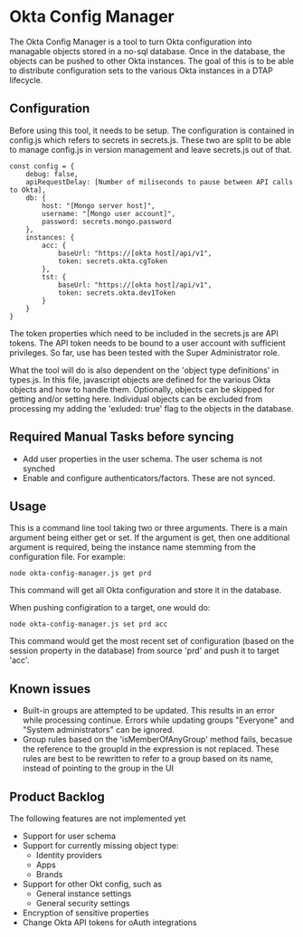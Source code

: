 # Okta Config Manager

The Okta Config Manager is a tool to turn Okta configuration into managable objects stored in a no-sql database. Once in the database, the objects can be pushed to other Okta instances. The goal of this is to be able to distribute configuration sets to the various Okta instances in a DTAP lifecycle.

## Configuration

Before using this tool, it needs to be setup. The configuration is contained in config.js which refers to secrets in secrets.js. These two are split to be able to 
manage config.js in version management and leave secrets.js out of that.

```
const config = {
    debug: false,
    apiRequestDelay: [Number of miliseconds to pause between API calls to Okta],
    db: {
        host: "[Mongo server host]",
        username: "[Mongo user account]",
        password: secrets.mongo.password
    },
    instances: {
        acc: {
            baseUrl: "https://[okta host]/api/v1",
            token: secrets.okta.cgToken
        },
        tst: {
            baseUrl: "https://[okta host]/api/v1",
            token: secrets.okta.dev1Token
        }
    }
}
```

The token properties which need to be included in the secrets.js are API tokens. The API token needs to be bound to a user account with sufficient privileges. So far, use has been tested with the Super Administrator role.

What the tool will do is also dependent on the 'object type definitions' in types.js. In this file, javascript objects are defined for the various Okta objects and how to handle them. Optionally, objects can be skipped for getting and/or setting here. Individual objects can be excluded from processing my adding the 'exluded: true' flag to the objects in the database.


## Required Manual Tasks before syncing
 
- Add user properties in the user schema. The user schema is not synched
- Enable and configure authenticators/factors. These are not synced.


## Usage

This is a command line tool taking two or three arguments. There is a main argument being either get or set. If the argument is get, then one additional argument is required, being the instance name stemming from the configuration file. For example:

    node okta-config-manager.js get prd

This command will get all Okta configuration and store it in the database.

When pushing configiration to a target, one would do:

    node okta-config-manager.js set prd acc

This command would get the most recent set of configuration (based on the session property in the database) from source 'prd' and push it to target 'acc'.

## Known issues

- Built-in groups are attempted to be updated. This results in an error while processing continue. Errors while updating groups "Everyone" and "System administrators" can be ignored.
- Group rules based on the 'isMemberOfAnyGroup' method fails, becasue the reference to the groupId in the expression is not replaced. These rules are best to be rewritten to refer to a group based on its name, instead of pointing to the group in the UI


## Product Backlog

The following features are not implemented yet

- Support for user schema
- Support for currently missing object type:
  - Identity providers
  - Apps
  - Brands
- Support for other Okt config, such as
   - General instance settings
   - General security settings
 - Encryption of sensitive properties
 - Change Okta API tokens for oAuth integrations